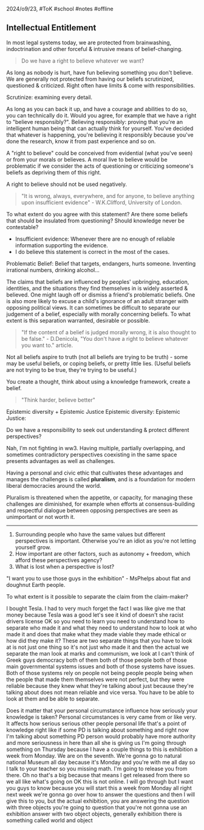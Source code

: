 2024/o9/23, #ToK #school #notes #offline 
## Intellectual Entitlement
In most legal systems today, we are protected from brainwashing, indoctrination and other forceful & intrusive means of belief-changing.
> Do we have a right to believe whatever we want?

As long as nobody is hurt, have fun believing something you don't believe.
We are generally not protected from having our beliefs scrutinized, questioned & criticized. Right often have limits & come with responsibilities.

Scrutinize: examining every detail.

As long as you can back it up, and have a courage and abilities to do so, you can technically do it. Would you agree, for example that we have a right to "believe responsibly?".
Believing responsibly: proving that you're an intelligent human being that can actually think for yourself. You've decided that whatever is happening, you're believing it responsibly because you've done the research, know it from past experience and so on.

A "right to believe" could be conceived from evidential (what you've seen) or from your morals or believes. A moral live to believe would be problematic if we consider the acts of questioning or criticizing someone's beliefs as depriving them of this right.

A right to believe should not be used negatively. 

> "It is wrong, always, everywhere, and for anyone, to believe anything upon insufficient evidence" - W.K.Clifford, University of London.

To what extent do you agree with this statement? Are there some beliefs that should be insulated from questioning? Should knowledge never be contestable?
- Insufficient evidence: Whenever there are no enough of reliable information supporting the evidence.
- I do believe this statement is correct in the most of the cases. 

Problematic Belief: Belief that targets, endangers, hurts someone. Inventing irrational numbers, drinking alcohol...

The claims that beliefs are influenced by peoples' upbringing, education, identities, and the situations they find themselves in is widely asserted & believed. One might laugh off or dismiss a friend's problematic beliefs. One is also more likely to excuse a child's ignorance of an adult stranger with opposing political views. It can sometimes be difficult to separate our judgement of a belief, especially with morally concerning beliefs. To what extent is this separation warranted, desirable or possible.

> "If the content of a belief is judged morally wrong, it is also thought to be false." - D.Denicola, "You don't have a right to believe whatever you want to." article.

Not all beliefs aspire to truth (not all beliefs are trying to be truth) - some may be useful beliefs, or coping beliefs, or pretty little lies. (Useful beliefs are not trying to be true, they're trying to be useful.)

You create a thought, think about using a knowledge framework, create a belief.
> "Think harder, believe better"

Epistemic diversity + Epistemic Justice
Epistemic diversity:
Epistemic Justice:

Do we have a responsibility to seek out understanding & protect different perspectives?

Nah, I'm not fighting in ww3.
Having multiple, partially overlapping, and sometimes contradictory perspectives coexisting in the same space presents advantages as well as challenges.

Having a personal and civic ethic that cultivates these advantages and manages the challenges is called **pluralism**, and is a foundation for modern liberal democracies around the world.

Pluralism is threatened when the appetite, or capacity, for managing these challenges are diminished, for example when efforts at consensus-building and respectful dialogue between opposing perspectives are seen as unimportant or not worth it.

---

1. Surrounding people who have the same values but different perspectives is important. Otherwise you're an idiot as you're not letting yourself grow. 
2. How important are other factors, such as autonomy + freedom, which afford these perspectives agency? 
3. What is lost when a perspective is lost?

"I want you to use those guys in the exhibition" - MsPhelps about flat and doughnut Earth people.

To what extent is it possible to separate the claim from the claim-maker?

I bought Tesla. I had to very much forget the fact I was like give me that money because Tesla was a good let's see it kind of doesn't she racist drivers license OK so you need to learn you need to understand how to separate who made it and what they need to understand how to look at who made it and does that make what they made viable they made ethical or how did they make it? These are two separate things that you have to look at is not just one thing so it's not just who made it and then the actual we separate the man look at marks and communism, we look at I can't think of Greek guys democracy both of them both of those people both of those main governmental systems issues and both of those systems have issues. Both of those systems rely on people not being people people being when the people that made them themselves were not perfect, but they were reliable because they knew what they're talking about just because they're talking about does not mean reliable and vice versa. You have to be able to look at them and be able to separate.

Does it matter that your personal circumstance influence how seriously your knowledge is taken? Personal circumstances is very came from or like very. It affects how serious serious other people personal life that's a point of knowledge right like if some PD is talking about something and right now I'm talking about something PD person would probably have more authority and more seriousness in here than all she is giving us I'm going through something on Thursday because I have a couple things to this is exhibition a week from Monday. We are on the seventh. We're gonna go to natural national Museum all day because it's Monday and you're with me all day so I talk to your teacher so you missing math. I'm going to release you from there. Oh no that's a big because that means I get released from there so we all like what's going on OK this is not online. I will go through but I want you guys to know because you will start this a week from Monday all right next week we're gonna go over how to answer the questions and then I will give this to you, but the actual exhibition, you are answering the question with three objects you're going to question that you're not gonna use an exhibition answer with two object objects, generally exhibition there is something called world and object